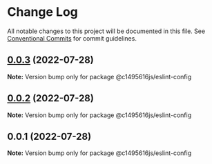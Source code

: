 # Change Log

All notable changes to this project will be documented in this file.
See [Conventional Commits](https://conventionalcommits.org) for commit guidelines.

## [0.0.3](https://github.com/c1495616js/jerry-fe-library/compare/@c1495616js/eslint-config@0.0.2...@c1495616js/eslint-config@0.0.3) (2022-07-28)

**Note:** Version bump only for package @c1495616js/eslint-config





## [0.0.2](https://github.com/c1495616js/jerry-fe-library/compare/@c1495616js/eslint-config@0.0.1...@c1495616js/eslint-config@0.0.2) (2022-07-28)

**Note:** Version bump only for package @c1495616js/eslint-config





## 0.0.1 (2022-07-28)

**Note:** Version bump only for package @c1495616js/eslint-config
